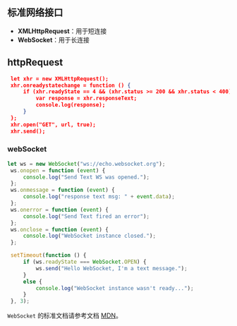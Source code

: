 ## 标准网络接口

- **XMLHttpRequest**：用于短连接
- **WebSocket**：用于长连接

## httpRequest

```json
 let xhr = new XMLHttpRequest();
 xhr.onreadystatechange = function () {
     if (xhr.readyState == 4 && (xhr.status >= 200 && xhr.status < 400)) {
         var response = xhr.responseText;
         console.log(response);
     }
 };
 xhr.open("GET", url, true);
 xhr.send();
```

### webSocket

```js
let ws = new WebSocket("ws://echo.websocket.org");
 ws.onopen = function (event) {
     console.log("Send Text WS was opened.");
 };
 ws.onmessage = function (event) {
     console.log("response text msg: " + event.data);
 };
 ws.onerror = function (event) {
     console.log("Send Text fired an error");
 };
 ws.onclose = function (event) {
     console.log("WebSocket instance closed.");
 };

 setTimeout(function () {
     if (ws.readyState === WebSocket.OPEN) {
         ws.send("Hello WebSocket, I'm a text message.");
     }
     else {
         console.log("WebSocket instance wasn't ready...");
     }
 }, 3);
```

 `WebSocket` 的标准文档请参考文档 [MDN](https://developer.mozilla.org/zh-CN/docs/Web/API/WebSocket)。